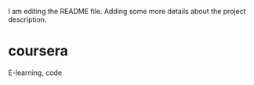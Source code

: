 I am editing the README file. Adding some more details about the project description.
# coursera
E-learning, code
